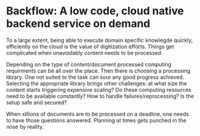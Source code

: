# Backflow: A low code, cloud native backend service on demand 

To a large extent, being able to execute domain specific knowlegde quickly, efficiently on the cloud is the value of digitization efforts. Things get complicated when unavoidably content needs to be processed. 

Depending on the type of content/document processed computing requirments can be all over the place. Then there is choosing a processing library. One not suited to the task can sour any good progress achieved. Selecting the appropriate library brings other challenges: at what size the content starts triggering expensive scaling? Do these computing resources need to be available constantly? How to handle failures/reprocessing? Is the setup safe and secured?

When xillions of documents are to be processed on a deadline, one needs to have those questions answered. Planning at times gets punched in the nose by reality.
